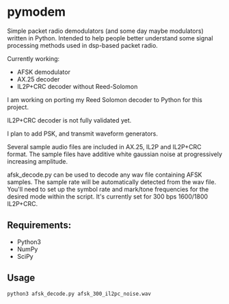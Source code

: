# pymodem
Simple packet radio demodulators (and some day maybe modulators) written in Python. Intended to help people better understand some signal processing methods used in dsp-based packet radio.

Currently working:
- AFSK demodulator
- AX.25 decoder
- IL2P+CRC decoder without Reed-Solomon

I am working on porting my Reed Solomon decoder to Python for this project.

IL2P+CRC decoder is not fully validated yet.

I plan to add PSK, and transmit waveform generators.

Several sample audio files are included in AX.25, IL2P and IL2P+CRC format. The sample files have additive white gaussian noise at progressively increasing amplitude.

afsk_decode.py can be used to decode any wav file containing AFSK samples. The sample rate will be automatically detected from the wav file. You'll need to set up the symbol rate and mark/tone frequencies for the desired mode within the script. It's currently set for 300 bps 1600/1800 IL2P+CRC.

## Requirements:
- Python3
- NumPy
- SciPy

## Usage
```
python3 afsk_decode.py afsk_300_il2pc_noise.wav
```
